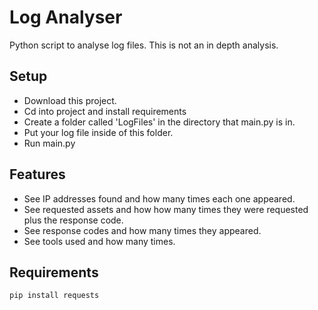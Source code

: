 <h1>Log Analyser</h1>
<p>Python script to analyse log files. This is not an in depth analysis.</p>

<h2>Setup</h2>
<ul>
  <li>Download this project.</li>
  <li>Cd into project and install requirements</li>
  <li>Create a folder called 'LogFiles' in the directory that main.py is in.</li>
  <li>Put your log file inside of this folder.</li>
  <li>Run main.py</li>
</ul>

<h2>Features</h2>
<ul>
  <li>See IP addresses found and how many times each one appeared.</li>
  <li>See requested assets and how how many times they were requested plus the response code.</li>
  <li>See response codes and how many times they appeared.</li>
  <li>See tools used and how many times.</li>
</ul>

<h2>Requirements</h2>

```
pip install requests
```
